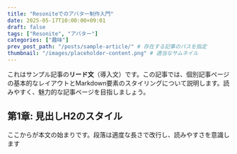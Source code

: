 ```yaml
---
title: "Resoniteでのアバター制作入門"
date: 2025-05-17T10:00:00+09:01
draft: false
tags: ["Resonite", "アバター"]
categories: ["趣味"]
prev_post_path: "/posts/sample-article/" # 存在する記事のパスを指定
thumbnail: "/images/placeholder-content.png" # 適当なサムネイル
---
```

これはサンプル記事の**リード文**（導入文）です。この記事では、個別記事ページの基本的なレイアウトとMarkdown要素のスタイリングについて説明します。読みやすく、魅力的な記事ページを目指しましょう。

## 第1章: 見出しH2のスタイル

ここからが本文の始まりです。段落は適度な長さで改行し、読みやすさを意識します